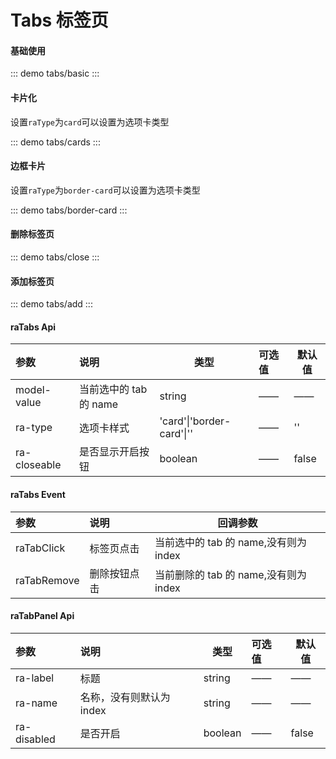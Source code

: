 # Tabs 标签页

#### 基础使用

::: demo
tabs/basic
:::

#### 卡片化

设置`raType`为`card`可以设置为选项卡类型

::: demo
tabs/cards
:::

#### 边框卡片

设置`raType`为`border-card`可以设置为选项卡类型

::: demo
tabs/border-card
:::

#### 删除标签页

::: demo
tabs/close
:::

#### 添加标签页

::: demo
tabs/add
:::

#### raTabs Api

| 参数         | 说明                   | 类型                      | 可选值 | 默认值 |
| :----------- | :--------------------- | ------------------------- | :----- | ------ |
| model-value  | 当前选中的 tab 的 name | string                    | ——     | ——     |
| ra-type      | 选项卡样式             | 'card'\|'border-card'\|'' | ——     | ''     |
| ra-closeable | 是否显示开启按钮       | boolean                   | ——     | false  |

#### raTabs Event

| 参数        | 说明         | 回调参数                              |
| :---------- | :----------- | ------------------------------------- |
| raTabClick  | 标签页点击   | 当前选中的 tab 的 name,没有则为 index |
| raTabRemove | 删除按钮点击 | 当前删除的 tab 的 name,没有则为 index |

#### raTabPanel Api

| 参数        | 说明                     | 类型    | 可选值 | 默认值 |
| :---------- | :----------------------- | ------- | :----- | ------ |
| ra-label    | 标题                     | string  | ——     | ——     |
| ra-name     | 名称，没有则默认为 index | string  | ——     | ——     |
| ra-disabled | 是否开启                 | boolean | ——     | false  |
